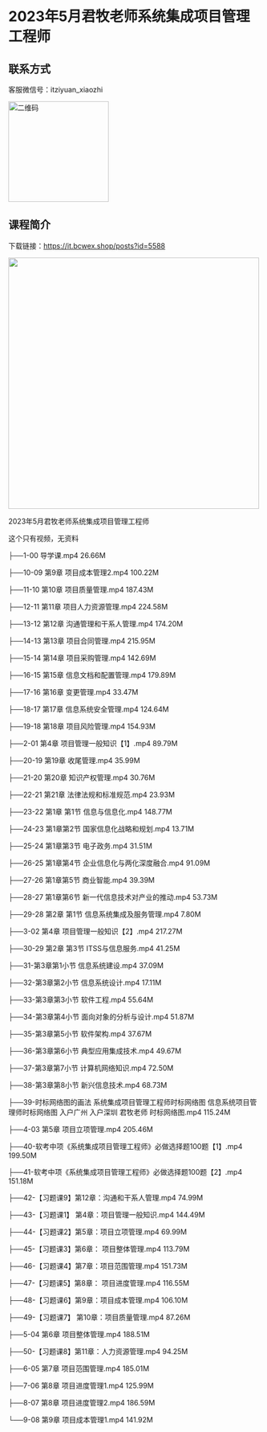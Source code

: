 # 2023年5月君牧老师系统集成项目管理工程师

## 联系方式

客服微信号：itziyuan_xiaozhi

<img src="https://ziyuanyun.oss-cn-guangzhou.aliyuncs.com/common/20240614073449/666b82192834a.jpg" width="200" height="200" alt="二维码">

## 课程简介

下载链接：https://it.bcwex.shop/posts?id=5588

<img src="https://ziyuanyun.oss-cn-guangzhou.aliyuncs.com/yun/20241201163143/674c1eef49592.jpg" width="500" alt="">

  2023年5月君牧老师系统集成项目管理工程师



 这个只有视频，无资料

 ├──1-00 导学课.mp4 26.66M

 ├──10-09 第9章 项目成本管理2.mp4 100.22M

 ├──11-10 第10章 项目质量管理.mp4 187.43M

 ├──12-11 第11章 项目人力资源管理.mp4 224.58M

 ├──13-12 第12章 沟通管理和干系人管理.mp4 174.20M

 ├──14-13 第13章 项目合同管理.mp4 215.95M

 ├──15-14 第14章 项目采购管理.mp4 142.69M

 ├──16-15 第15章 信息文档和配置管理.mp4 179.89M

 ├──17-16 第16章 变更管理.mp4 33.47M

 ├──18-17 第17章 信息系统安全管理.mp4 124.64M

 ├──19-18 第18章 项目风险管理.mp4 154.93M

 ├──2-01 第4章 项目管理一般知识【1】.mp4 89.79M

 ├──20-19 第19章 收尾管理.mp4 35.99M

 ├──21-20 第20章 知识产权管理.mp4 30.76M

 ├──22-21 第21章 法律法规和标准规范.mp4 23.93M

 ├──23-22 第1章 第1节 信息与信息化.mp4 148.77M

 ├──24-23 第1章第2节 国家信息化战略和规划.mp4 13.71M

 ├──25-24 第1章第3节 电子政务.mp4 31.51M

 ├──26-25 第1章第4节 企业信息化与两化深度融合.mp4 91.09M

 ├──27-26 第1章第5节 商业智能.mp4 39.39M

 ├──28-27 第1章第6节 新一代信息技术对产业的推动.mp4 53.73M

 ├──29-28 第2章 第1节 信息系统集成及服务管理.mp4 7.80M

 ├──3-02 第4章 项目管理一般知识【2】.mp4 217.27M

 ├──30-29 第2章 第3节 ITSS与信息服务.mp4 41.25M

 ├──31-第3章第1小节 信息系统建设.mp4 37.09M

 ├──32-第3章第2小节 信息系统设计.mp4 17.11M

 ├──33-第3章第3小节 软件工程.mp4 55.64M

 ├──34-第3章第4小节 面向对象的分析与设计.mp4 51.87M

 ├──35-第3章第5小节 软件架构.mp4 37.67M

 ├──36-第3章第6小节 典型应用集成技术.mp4 49.67M

 ├──37-第3章第7小节 计算机网络知识.mp4 72.50M

 ├──38-第3章第8小节 新兴信息技术.mp4 68.73M

 ├──39-时标网络图的画法 系统集成项目管理工程师时标网络图 信息系统项目管理师时标网络图 入户广州 入户深圳 君牧老师 时标网络图.mp4 115.24M

 ├──4-03 第5章 项目立项管理.mp4 205.46M

 ├──40-软考中项《系统集成项目管理工程师》必做选择题100题【1】.mp4 199.50M

 ├──41-软考中项《系统集成项目管理工程师》必做选择题100题【2】.mp4 151.18M

 ├──42-【习题课9】第12章：沟通和干系人管理.mp4 74.99M

 ├──43-【习题课1】 第4章：项目管理一般知识.mp4 144.49M

 ├──44-【习题课2】第5章：项目立项管理.mp4 69.99M

 ├──45-【习题课3】第6章： 项目整体管理.mp4 113.79M

 ├──46-【习题课4】第7章：项目范围管理.mp4 151.73M

 ├──47-【习题课5】第8章： 项目进度管理.mp4 116.55M

 ├──48-【习题课6】第9章：项目成本管理.mp4 106.10M

 ├──49-【习题课7】 第10章：项目质量管理.mp4 87.26M

 ├──5-04 第6章 项目整体管理.mp4 188.51M

 ├──50-【习题课8】第11章：人力资源管理.mp4 94.25M

 ├──6-05 第7章 项目范围管理.mp4 185.01M

 ├──7-06 第8章 项目进度管理1.mp4 125.99M

 ├──8-07 第8章 项目进度管理2.mp4 186.59M

 └──9-08 第9章 项目成本管理1.mp4 141.92M

  